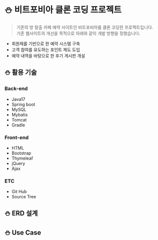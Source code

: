# :snowman: 비트포비아 클론 코딩 프로젝트
>기존의 방 탈출 카페 예약 사이트인 비트포비아를 클론 코딩한 프로젝트입니다.<br>
기존 웹사이트의 개선을 목적으로 아래와 같이 개발 방향을 정했습니다.
* 회원제를 기반으로 한 예약 시스템 구축
* 고객 참여를 유도하는 포인트 제도 도입
* 예약 내역을 바탕으로 한 후기 게시판 개설

## :snowman: 활용 기술
### Back-end
* Java17
* Spring boot
* MySQL
* Mybatis
* Tomcat
* Gradle
### Front-end
* HTML
* Bootstrap
* Thymeleaf
* jQuery
* Ajax
### ETC
* Git Hub
* Source Tree

## :snowman: ERD 설계

## :snowman: Use Case
